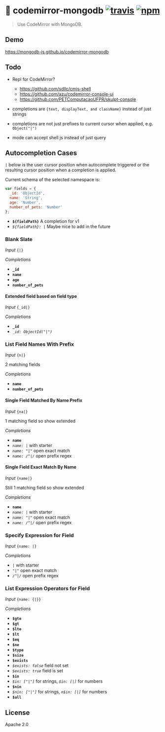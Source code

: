 # :construction: codemirror-mongodb [![travis][travis_img]][travis_url] [![npm][npm_img]][npm_url]

> Use CodeMirror with MongoDB.

## Demo

https://mongodb-js.github.io/codemirror-mongodb

## Todo

- Repl for CodeMirror?
  - https://github.com/sdllc/cmjs-shell
  - https://github.com/azu/codemirror-console-ui
  - https://github.com/PETComputacaoUFPR/skulpt-console

- completions are `{text, displayText, and className}` instead of just strings
- completions are not just prefixes to current cursor when applied, e.g. `Object("|")`
- mode can accept shell js instead of just query

## Autocompletion Cases

`|` below is the user cursor position when autocomplete triggered
or the resulting cursor position when a completion is applied.

Current schema of the selected namespace is:

```javascript
var fields = {
  _id: 'ObjectId',
  name: 'String',
  age: 'Number',
  number_of_pets: 'Number'
};
```

- **`${fieldPath}`** A completion for v1
- *`${fieldPath}: |`* Maybe nice to add in the future

### Blank Slate

*Input* `{|}`

*Completions*

- **`_id`**
- **`name`**
- **`age`**
- **`number_of_pets`**

#### Extended field based on field type

*Input* `{_id|}`

*Completions*

- **`_id`**
- *`_id: ObjectId("|")`*

### List Field Names With Prefix

*Input* `{n|}`

2 matching fields

*Completions*

- **`name`**
- **`number_of_pets`**


#### Single Field Matched By Name Prefix

*Input* `{na|}`

1 matching field so show extended

*Completions*

- **`name`**
- *`name: |`* with starter
- *`name: "|"`* open exact match
- *`name: /^|/`* open prefix regex

#### Single Field Exact Match By Name

*Input* `{name|}`

Still 1 matching field so show extended

*Completions*

- **`name`**
- *`name: |`* with starter
- *`name: "|"`* open exact match
- *`name: /^|/`* open prefix regex

### Specify Expression for Field

*Input* `{name: |}`

*Completions*

- *`|`* with starter
- *`"|"`* open exact match
- *`/^|/`* open prefix regex

### List Expression Operators for Field

*Input* `{name: {|}}`

*Completions*

- **`$gte`**
- **`$gt`**
- **`$lte`**
- **`$lt`**
- **`$eq`**
- **`$ne`**
- **`$type`**
- **`$size`**
- **`$exists`**
- *`$exists: false`* field not set
- *`$exists: true`* field is set
- **`$in`**
- *`$in: ["|"]`* for strings, *`$in: [|]`* for numbers
- **`$nin`**
- *`$nin: ["|"]`* for strings, *`n$in: [|]`* for numbers
- **`$all`**

## License

Apache 2.0

[travis_img]: https://img.shields.io/travis/mongodb-js/codemirror-mongodb.svg
[travis_url]: https://travis-ci.org/mongodb-js/codemirror-mongodb
[npm_img]: https://img.shields.io/npm/v/codemirror-mongodb.svg
[npm_url]: https://npmjs.org/package/codemirror-mongodb
